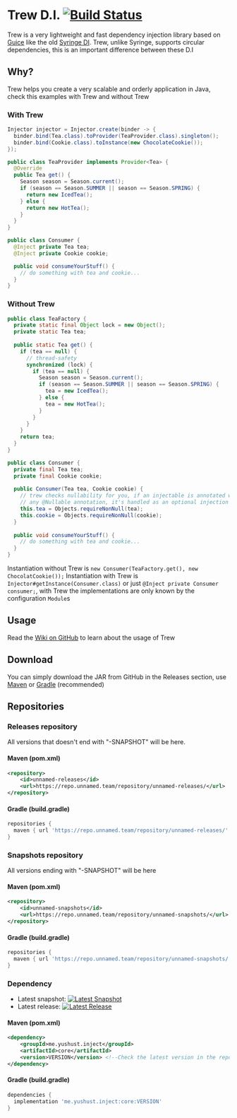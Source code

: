 # Trew D.I. [![Build Status](https://travis-ci.com/yusshu/trew.svg?branch=master)](https://travis-ci.com/yusshu/trew)

Trew is a very lightweight and fast dependency injection library based on [Guice](https://github.com/google/guice) like the old [Syringe DI](https://github.com/unnamed/syringe). Trew, unlike Syringe, supports circular dependencies, this is an important difference between these D.I

## Why?
Trew helps you create a very scalable and orderly application in Java, check this examples with Trew and without Trew

### With Trew
```java
Injector injector = Injector.create(binder -> {
  binder.bind(Tea.class).toProvider(TeaProvider.class).singleton();
  binder.bind(Cookie.class).toInstance(new ChocolateCookie());
});
```
```java
public class TeaProvider implements Provider<Tea> {
  @Override
  public Tea get() {
    Season season = Season.current();
    if (season == Season.SUMMER || season == Season.SPRING) {
      return new IcedTea();
    } else {
      return new HotTea();
    }
  }
}
```
```java
public class Consumer {
  @Inject private Tea tea;
  @Inject private Cookie cookie;

  public void consumeYourStuff() {
    // do something with tea and cookie...
  }
}
```
### Without Trew
```java
public class TeaFactory {
  private static final Object lock = new Object();
  private static Tea tea;
  
  public static Tea get() {
    if (tea == null) {
      // thread-safety
      synchronized (lock) {
        if (tea == null) {
          Season season = Season.current();
          if (season == Season.SUMMER || season == Season.SPRING) {
            tea = new IcedTea();
          } else {
            tea = new HotTea();
          }
        }
      }
    }
    return tea;
  }
}
```
```java
public class Consumer {
  private final Tea tea;
  private final Cookie cookie;
  
  public Consumer(Tea tea, Cookie cookie) {
    // trew checks nullability for you, if an injectable is annotated with
    // any @Nullable annotation, it's handled as an optional injection
    this.tea = Objects.requireNonNull(tea);
    this.cookie = Objects.requireNonNull(cookie);
  }
  
  public void consumeYourStuff() {
    // do something with tea and cookie...
  }
}
```
Instantiation without Trew is `new Consumer(TeaFactory.get(), new ChocolatCookie());`
Instantiation with Trew is `Injector#getInstance(Consumer.class)` or just `@Inject private Consumer consumer;`, with Trew the implementations are only known by the configuration `Module`s

## Usage
Read the [Wiki on GitHub](https://github.com/yusshu/trew/wiki) to learn about the usage of Trew
## Download
You can simply download the JAR from GitHub in the Releases section, use [Maven](https://maven.apache.org/) or [Gradle](https://gradle.org/) (recommended)
## Repositories
### Releases repository
All versions that doesn't end with "-SNAPSHOT" will be here.
#### Maven (pom.xml)
```xml
<repository>
    <id>unnamed-releases</id>
    <url>https://repo.unnamed.team/repository/unnamed-releases/</url>
</repository>
```
#### Gradle (build.gradle)
```groovy
repositories {
  maven { url 'https://repo.unnamed.team/repository/unnamed-releases/' }
}
```

### Snapshots repository
All versions ending with "-SNAPSHOT" will be here
#### Maven (pom.xml)
```xml
<repository>
    <id>unnamed-snapshots</id>
    <url>https://repo.unnamed.team/repository/unnamed-snapshots/</url>
</repository>
```
#### Gradle (build.gradle)
```groovy
repositories {
  maven { url 'https://repo.unnamed.team/repository/unnamed-snapshots/' }
}
```
### Dependency
- Latest snapshot: [![Latest Snapshot](https://img.shields.io/nexus/s/me.yushust.inject/core.svg?server=https%3A%2F%2Frepo.unnamed.team)](https://repo.unnamed.team/repository/unnamed-snapshots)
- Latest release: [![Latest Release](https://img.shields.io/nexus/r/me.yushust.inject/core.svg?server=https%3A%2F%2Frepo.unnamed.team)](https://repo.unnamed.team/repository/unnamed-releases)
#### Maven (pom.xml)
```xml
<dependency>
    <groupId>me.yushust.inject</groupId>
    <artifactId>core</artifactId>
    <version>VERSION</version> <!--Check the latest version in the repositories-->
</dependency>
```
#### Gradle (build.gradle)
```groovy
dependencies {
  implementation 'me.yushust.inject:core:VERSION'
}
```
